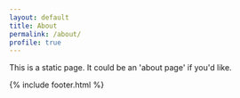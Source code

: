 ```yaml
---
layout: default
title: About
permalink: /about/
profile: true
---
```


This is a static page. It could be an 'about page' if you'd like.

{% include footer.html %}